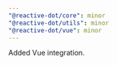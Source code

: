 ```yaml
---
"@reactive-dot/core": minor
"@reactive-dot/utils": minor
"@reactive-dot/vue": minor
---
```


Added Vue integration.
